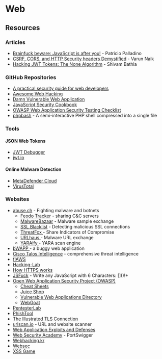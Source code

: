 # Web

## Resources

### Articles

* [Brainfuck beware: JavaScript is after you!](https://patriciopalladino.com/blog/2012/08/09/non-alphanumeric-javascript.html) - Patricio Palladino
* [CSRF, CORS, and HTTP Security headers Demystified](https://blog.vnaik.com/posts/web-attacks.html) - Varun Naik
* [Hacking JWT Tokens: The None Algorithm](https://blog.pentesteracademy.com/hacking-jwt-tokens-the-none-algorithm-67c14bb15771) - Shivam Bathla

### GitHub Repositories

* [A practical security guide for web developers](https://github.com/FallibleInc/security-guide-for-developers)
* [Awesome Web Hacking](https://github.com/infoslack/awesome-web-hacking)
* [Damn Vulnerable Web Application](https://github.com/digininja/DVWA)
* [JavaScript Security Cookbook](https://github.com/rajamsrgit/JavaScriptSecurityCookbook)
* [OWASP Web Application Security Testing Checklist](https://github.com/0xRadi/OWASP-Web-Checklist)
* [phpbash](https://github.com/Arrexel/phpbash) - A semi-interactive PHP shell compressed into a single file

### Tools

#### JSON Web Tokens

* [JWT Debugger](https://token.dev/)
* [jwt.io](https://jwt.io/)

#### Online Malware Detection

* [MetaDefender Cloud](https://metadefender.opswat.com/)
* [VirusTotal](https://www.virustotal.com)

### Websites

* [abuse.ch](https://abuse.ch/) - Fighting malware and botnets
  * [Feodo Tracker](https://feodotracker.abuse.ch/) - sharing C\&C servers
  * [MalwareBazaar](https://bazaar.abuse.ch/) - Malware sample exchange
  * [SSL Blacklist](https://sslbl.abuse.ch/) - Detecting malicious SSL connections
  * [ThreatFox ](https://threatfox.abuse.ch/)- Share Indicators of Compromise
  * [URLhaus ](https://urlhaus.abuse.ch/)- Malware URL exchange
  * [YARAify ](https://yaraify.abuse.ch/)- YARA scan engine
* [bWAPP ](http://www.itsecgames.com/index.htm)- a buggy web application
* [Cisco Talos Intelligence](https://talosintelligence.com/) - comprehensive threat intelligence
* [flAWS](http://flaws.cloud/)
* [Hacking-Lab](https://www.hacking-lab.com/)
* [How HTTPS works](https://howhttps.works/)
* [JSFuck](http://www.jsfuck.com/) - Write any JavaScript with 6 Characters: \[]\()!+
* [Open Web Application Security Project (OWASP)](https://owasp.org/)
  * [Cheat Sheets](https://cheatsheetseries.owasp.org/)
  * [Juice Shop](https://owasp.org/www-project-juice-shop/)
  * [Vulnerable Web Applications Directory](https://owasp.org/www-project-vulnerable-web-applications-directory/)
  * [WebGoat](https://owasp.org/www-project-webgoat/)
* [PentesterLab](https://pentesterlab.com/)
* [PhishTool](https://www.phishtool.com/)
* [The Illustrated TLS Connection](https://tls.ulfheim.net/)
* [urlscan.io](https://urlscan.io/) - URL and website scanner
* [Web Application Exploits and Defenses](https://google-gruyere.appspot.com/)
* [Web Security Academy](https://portswigger.net/web-security) - PortSwigger
* [Webhacking.kr](https://webhacking.kr/)
* [Websec](http://websec.fr/)
* [XSS Game](https://xss-game.appspot.com/)

